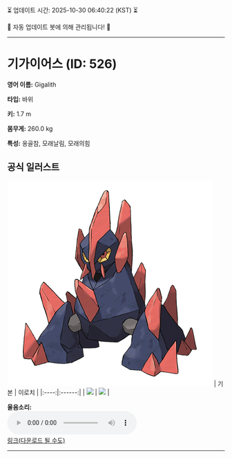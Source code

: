 
⏳ 업데이트 시간: 2025-10-30 06:40:22 (KST) ⏳

🤖 자동 업데이트 봇에 의해 관리됩니다! 🤖

---

# 기가이어스 (ID: 526)
**영어 이름:** Gigalith

**타입:** 바위

**키:** 1.7 m

**몸무게:** 260.0 kg

**특성:** 옹골참, 모래날림, 모래의힘

## 공식 일러스트
![](https://raw.githubusercontent.com/PokeAPI/sprites/master/sprites/pokemon/other/official-artwork/526.png)
| 기본 | 이로치 |
|:----:|:------:|
| <img src="http://play.pokemonshowdown.com/sprites/ani/gigalith.gif" width="200"> | <img src="http://play.pokemonshowdown.com/sprites/ani-shiny/gigalith.gif" width="200"> |

**울음소리:**<br><audio controls src="https://raw.githubusercontent.com/PokeAPI/cries/main/cries/pokemon/latest/526.ogg"></audio><br> [링크(다운로드 될 수도)](https://raw.githubusercontent.com/PokeAPI/cries/main/cries/pokemon/latest/526.ogg)


---
